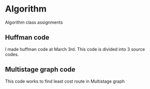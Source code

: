# Algorithm
Algorithm class assignments


## Huffman code
I made huffman code at March 3rd.
This code is divided into 3 source codes.

## Multistage graph code
This code works to find least cost route in Multistage graph
